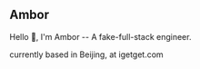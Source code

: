 ## Ambor

Hello 👋, I'm Ambor -- A fake-full-stack engineer.

currently based in Beijing, at igetget.com

<!--START_SECTION:waka-->
```text

```
<!--END_SECTION:waka-->
